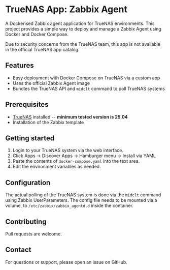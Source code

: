 # TrueNAS App: Zabbix Agent

A Dockerised Zabbix agent application for TrueNAS environments. This project provides a simple way to deploy and manage
a Zabbix Agent using Docker and Docker Compose.

Due to security concerns from the TrueNAS team, this app is not available in the official TrueNAS app catalog.

## Features

- Easy deployment with Docker Compose on TrueNAS via a custom app
- Uses the official Zabbix Agent image
- Bundles the TrueNAS API and `midclt` command to poll TrueNAS systems

## Prerequisites

- [TrueNAS](https://www.truenas.com/) installed -- **minimum tested version is 25.04**
- Installation of the Zabbix template

## Getting started

1. Login to your TrueNAS system via the web interface.
2. Click Apps -> Discover Apps -> Hamburger menu -> Install via YAML
3. Paste the contents of `docker-compose.yaml` into the text area.
4. Edit the environment variables as needed.

## Configuration

The actual polling of the TrueNAS system is done via the `midclt` command using Zabbix UserParameters.
The config file needs to be mounted via a volume, to `/etc/zabbix/zabbix_agentd.d` inside the container.

## Contributing

Pull requests are welcome.

## Contact

For questions or support, please open an issue on GitHub.

